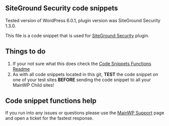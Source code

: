 ## SiteGround Security code snippets

Tested version of WordPress 6.0.1, plugin version was SiteGround Security 1.3.0.

This file is a code snippet that is used for [SiteGround Security](https://wordpress.org/plugins/sg-security/) plugin. 

## Things to do

1. If your not sure what this does check the [Code Snippets Functions Readme](https://github.com/mainwp/Code-Snippets-Functions/blob/master/README.md)
2. As with all code snippets located in this git, **TEST** the code snippet on one of your test sites **BEFORE** sending the code snippet to all your MainWP Child sites!

## Code snippet functions help

If you run into any issues or questions please use the [MainWP Support](https://mainwp.com/support/) page and open a ticket for the fastest response.
